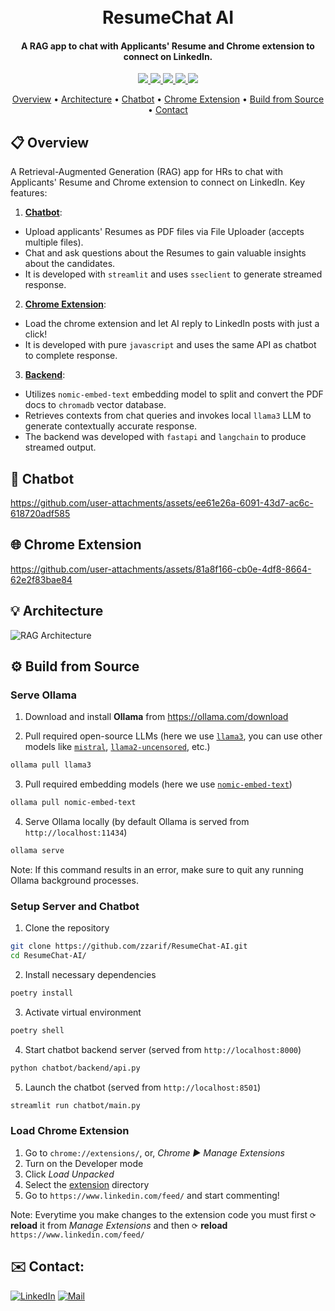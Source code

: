 <h1 align="center">
  <br>
  <!-- <a href="http://www.amitmerchant.com/electron-markdownify"><img src="https://raw.githubusercontent.com/amitmerchant1990/electron-markdownify/master/app/img/markdownify.png" alt="Markdownify" width="200"></a>
  <br> -->
  ResumeChat AI
  <br>
</h1>

<h4 align="center">A RAG app to chat with Applicants' Resume and Chrome extension to connect on LinkedIn.</h4>

<p align="center">
  <!-- <a href="https://badge.fury.io/js/electron-markdownify">
    <img src="https://badge.fury.io/js/electron-markdownify.svg"
         alt="Gitter">
  </a>
  <a href="https://gitter.im/amitmerchant1990/electron-markdownify"><img src="https://badges.gitter.im/amitmerchant1990/electron-markdownify.svg"></a> -->
  <!-- <a href="">
      <img src="https://img.shields.io/badge/website-online-blue.svg">
  </a> -->
  <a href="https://github.com/zzarif/ResumeChat-AI">
    <img src="https://img.shields.io/github/last-commit/zzarif/ResumeChat-AI">
  </a>

  <!-- <a href="https://fastapi.tiangolo.com/">
    <img src="https://img.shields.io/badge/fastapi-0.111.1-turquoise">
  </a> -->
  <a href="https://www.langchain.com/">
    <img src="https://img.shields.io/badge/langchain-0.2.11-green">
  </a>
  <!-- <a href="">
    <img src="https://img.shields.io/badge/dataset-released-green.svg">
  </a>  -->
    <a href="https://ollama.com/download"><img src="https://img.shields.io/badge/ollama-0.3.3-blue">
  </a>
  <a href="https://streamlit.io/">
    <img src="https://img.shields.io/badge/streamlit-1.37.1-red">
  </a>
  <a href="https://opensource.org/licenses/MIT">
    <img src="https://img.shields.io/badge/license-MIT-yellow.svg">
  </a>

</p>

<p align="center">
  <a href="#-overview">Overview</a> •
  <a href="#-architecture">Architecture</a> •
  <a href="#-chatbot">Chatbot</a> •
  <a href="#-chrome-extension">Chrome Extension</a> •
  <a href="#%EF%B8%8F-build-from-source">Build from Source</a> •
  <a href="#%EF%B8%8F-contact">Contact</a>
</p>

## 📋 Overview

A Retrieval-Augmented Generation (RAG) app for HRs to chat with Applicants' Resume and Chrome extension to connect on LinkedIn. Key features:

1. [**Chatbot**](#-chatbot):
  - Upload applicants' Resumes as PDF files via File Uploader (accepts multiple files).
  - Chat and ask questions about the Resumes to gain valuable insights about the candidates.
  - It is developed with `streamlit` and uses `sseclient` to generate streamed response.

2. [**Chrome Extension**](#-chrome-extension):
  - Load the chrome extension and let AI reply to LinkedIn posts with just a click!
  - It is developed with pure `javascript` and uses the same API as chatbot to complete response.

3. [**Backend**](#%EF%B8%8F-build-from-source):
  - Utilizes `nomic-embed-text` embedding model to split and convert the PDF docs to `chromadb` vector database.
  - Retrieves contexts from chat queries and invokes local `llama3` LLM to generate contextually accurate response.
  - The backend was developed with `fastapi` and `langchain` to produce streamed output.

## 💬 Chatbot

https://github.com/user-attachments/assets/ee61e26a-6091-43d7-ac6c-618720adf585

## 🌐 Chrome Extension

https://github.com/user-attachments/assets/81a8f166-cb0e-4df8-8664-62e2f83bae84

## 💡 Architecture

![RAG Architecture](architecture.png)


## ⚙️ Build from Source

### Serve Ollama

1. Download and install **Ollama** from https://ollama.com/download

2. Pull required open-source LLMs (here we use [`llama3`](https://ollama.com/library/llama3), you can use other models like [`mistral`](https://ollama.com/library/mistral), [`llama2-uncensored`](https://ollama.com/library/llama2-uncensored), etc.)

```bash
ollama pull llama3
```

3. Pull required embedding models (here we use [`nomic-embed-text`](https://ollama.com/library/nomic-embed-text))

```bash
ollama pull nomic-embed-text
```

4. Serve Ollama locally (by default Ollama is served from `http://localhost:11434`)

```bash
ollama serve
```

Note: If this command results in an error, make sure to quit any running Ollama background processes.

### Setup Server and Chatbot

1. Clone the repository

```bash
git clone https://github.com/zzarif/ResumeChat-AI.git
cd ResumeChat-AI/
```

2. Install necessary dependencies

```bash
poetry install
```

3. Activate virtual environment

```bash
poetry shell
```

4. Start chatbot backend server (served from `http://localhost:8000`)

```bash
python chatbot/backend/api.py
```

5. Launch the chatbot (served from `http://localhost:8501`)

```bash
streamlit run chatbot/main.py
```

### Load Chrome Extension

1. Go to `chrome://extensions/`, or, *Chrome ▶ Manage Extensions*
2. Turn on the Developer mode
3. Click *Load Unpacked*
4. Select the [extension](extension) directory
5. Go to `https://www.linkedin.com/feed/` and start commenting!

Note: Everytime you make changes to the extension code you must first `⟳` **reload** it from *Manage Extensions* and then `⟳` **reload** `https://www.linkedin.com/feed/`

## ✉️ Contact:

[![LinkedIn](https://img.shields.io/badge/LinkedIn-0077B5?logo=linkedin&logoColor=white)](https://www.linkedin.com/in/zibran-zarif-amio-b82717263/) [![Mail](https://img.shields.io/badge/Gmail-EA4335?logo=gmail&logoColor=fff)](mailto:zibran.zarif.amio@gmail.com)
